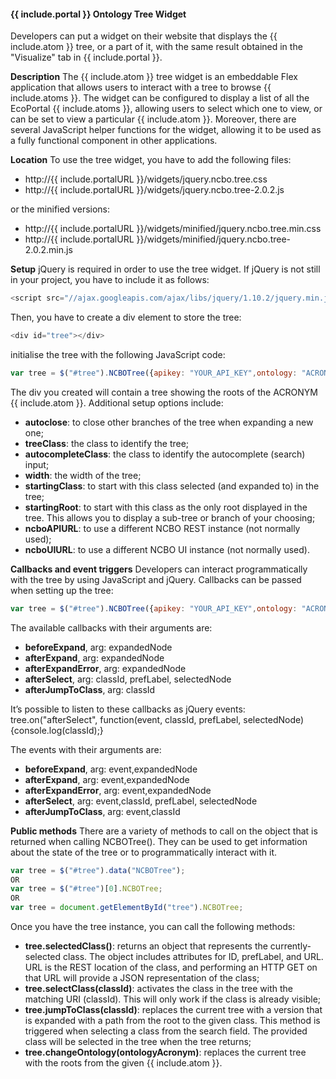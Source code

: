 #### {{ include.portal }} Ontology Tree Widget
Developers can put a widget on their website that displays the {{ include.atom }} tree, or a part of it, with the same result obtained in the "Visualize" tab in {{ include.portal }}.

**Description**
The {{ include.atom }} tree widget is an embeddable Flex application that allows users to interact with a tree to browse {{ include.atoms }}. The widget can be configured to display a list of all the EcoPortal {{ include.atoms }}, allowing users to select which one to view, or can be set to view a particular {{ include.atom }}. Moreover, there are several JavaScript helper functions for the widget, allowing it to be used as a fully functional component in other applications.

**Location**
To use the tree widget, you have to add the following files:
- http://{{ include.portalURL }}/widgets/jquery.ncbo.tree.css
- http://{{ include.portalURL }}/widgets/jquery.ncbo.tree-2.0.2.js

or the minified versions:
- http://{{ include.portalURL }}/widgets/minified/jquery.ncbo.tree.min.css
- http://{{ include.portalURL }}/widgets/minified/jquery.ncbo.tree-2.0.2.min.js

**Setup**
jQuery is required in order to use the tree widget. If jQuery is not still in your project, you have to include it as follows:
```js
<script src="//ajax.googleapis.com/ajax/libs/jquery/1.10.2/jquery.min.js"></script>
```

Then, you have to create a div element to store the tree:
```js
<div id="tree"></div>
```

initialise the tree with the following JavaScript code:
```js
var tree = $("#tree").NCBOTree({apikey: "YOUR_API_KEY",ontology: "ACRONYM"});
```

The div you created will contain a tree showing the roots of the ACRONYM {{ include.atom }}. Additional setup options include:
- **autoclose**: to close other branches of the tree when expanding a new one;
- **treeClass**: the class to identify the tree;
- **autocompleteClass**: the class to identify the autocomplete (search) input;
- **width**: the width of the tree;
- **startingClass**: to start with this class selected (and expanded to) in the tree;
- **startingRoot**: to start with this class as the only root displayed in the tree. This allows you to display a sub-tree or branch of your choosing;
- **ncboAPIURL**: to use a different NCBO REST instance (not normally used);
- **ncboUIURL**: to use a different NCBO UI instance (not normally used).

**Callbacks and event triggers**
Developers can interact programmatically with the tree by using JavaScript and jQuery. Callbacks can be passed when setting up the tree:
```js
var tree = $("#tree").NCBOTree({apikey: "YOUR_API_KEY",ontology: "ACRONYM", afterSelect: function(event, classId, prefLabel, selectedNode){console.log(classId);}});
```
The available callbacks with their arguments are:
- **beforeExpand**, arg: expandedNode
- **afterExpand**, arg: expandedNode
- **afterExpandError**, arg: expandedNode
- **afterSelect**, arg: classId, prefLabel, selectedNode
- **afterJumpToClass**, arg: classId

It’s possible to listen to these callbacks as jQuery events:
tree.on("afterSelect", function(event, classId, prefLabel, selectedNode){console.log(classId);}

The events with their arguments are:
- **beforeExpand**, arg: event,expandedNode
- **afterExpand**, arg: event,expandedNode
- **afterExpandError**, arg: event,expandedNode
- **afterSelect**, arg: event,classId, prefLabel, selectedNode
- **afterJumpToClass**, arg: event,classId

**Public methods**
There are a variety of methods to call on the object that is returned when calling NCBOTree(). They can be used to get information about the state of the tree or to programmatically interact with it.
```js
var tree = $("#tree").data("NCBOTree");
OR
var tree = $("#tree")[0].NCBOTree;
OR
var tree = document.getElementById("tree").NCBOTree;
```
Once you have the tree instance, you can call the following methods:
- **tree.selectedClass()**: returns an object that represents the currently-selected class. The object includes attributes for ID, prefLabel, and URL. URL is the REST location of the class, and performing an HTTP GET on that URL will provide a JSON representation of the class;
- **tree.selectClass(classId)**: activates the class in the tree with the matching URI (classId). This will only work if the class is already visible;
- **tree.jumpToClass(classId)**: replaces the current tree with a version that is expanded with a path from the root to the given class. This method is triggered when selecting a class from the search field. The provided class will be selected in the tree when the tree returns;
- **tree.changeOntology(ontologyAcronym)**: replaces the current tree with the roots from the given {{ include.atom }}.
